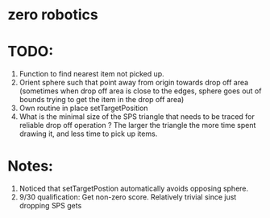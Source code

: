 # zero robotics
TODO:
=====
1. Function to find nearest item not picked up.
2. Orient sphere such that point away from origin towards
   drop off area (sometimes when drop off area is close to 
   the edges, sphere goes out of bounds trying to get the
   item in the drop off area)
3. Own routine in place setTargetPosition
4. What is the minimal size of the SPS triangle that needs
   to be traced for reliable drop off operation ? The larger
   the triangle the more time spent drawing it, and less
   time to pick up items.

Notes:
======
1. Noticed that setTargetPostion automatically avoids opposing
   sphere.
2. 9/30 qualification: Get non-zero score. Relatively trivial 
   since just dropping SPS gets 
